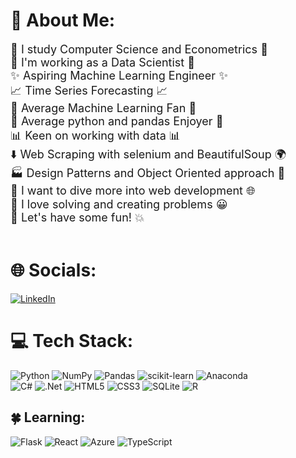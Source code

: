 # 💫 About Me:
<div style="font-size: 18px">
🔭 I study Computer Science and Econometrics 🔭<br>
🧪 I'm working as a Data Scientist 🧪<br>
✨ Aspiring Machine Learning Engineer ✨<br>
📈 Time Series Forecasting 📈<br>
💪 Average Machine Learning Fan 💪<br>
🐍 Average python and pandas Enjoyer 🐼<br>
📊 Keen on working with data 📊<br>
⬇️ Web Scraping with selenium and BeautifulSoup 🌍<br>
🏭 Design Patterns and Object Oriented approach 🌉<br>
🌱 I want to dive more into web development 🌐<br>
🔧 I love solving and creating problems 😀<br>
🍻 Let's have some fun! 💥<br>
</div>

<br>

# 🌐 Socials:
[![LinkedIn](https://img.shields.io/badge/LinkedIn-%230077B5.svg?logo=linkedin&logoColor=white)](https://linkedin.com/in/wojciech-seweryn) 


# 💻 Tech Stack:
 ![Python](https://img.shields.io/badge/python-3670A0?style=for-the-badge&logo=python&logoColor=ffdd54) 
 ![NumPy](https://img.shields.io/badge/numpy-%23013243.svg?style=for-the-badge&logo=numpy&logoColor=white)
 ![Pandas](https://img.shields.io/badge/pandas-%23150458.svg?style=for-the-badge&logo=pandas&logoColor=white)
 ![scikit-learn](https://img.shields.io/badge/scikit--learn-%23F7931E.svg?style=for-the-badge&logo=scikit-learn&logoColor=white)
 ![Anaconda](https://img.shields.io/badge/Anaconda-%2344A833.svg?style=for-the-badge&logo=anaconda&logoColor=white)<br> 
 ![C#](https://img.shields.io/badge/c%23-%23239120.svg?style=for-the-badge&logo=c-sharp&logoColor=white)
 ![.Net](https://img.shields.io/badge/.NET-5C2D91?style=for-the-badge&logo=.net&logoColor=white)
 ![HTML5](https://img.shields.io/badge/html5-%23E34F26.svg?style=for-the-badge&logo=html5&logoColor=white)
 ![CSS3](https://img.shields.io/badge/css3-%231572B6.svg?style=for-the-badge&logo=css3&logoColor=white)
 ![SQLite](https://img.shields.io/badge/sqlite-%2307405e.svg?style=for-the-badge&logo=sqlite&logoColor=white)
 ![R](https://img.shields.io/badge/r-%23276DC3.svg?style=for-the-badge&logo=r&logoColor=white)
 <br>

 ## 🍀 Learning:
 ![Flask](https://img.shields.io/badge/flask-%23000.svg?style=for-the-badge&logo=flask&logoColor=white)
 ![React](https://img.shields.io/badge/react-%2320232a.svg?style=for-the-badge&logo=react&logoColor=%2361DAFB)
 ![Azure](https://img.shields.io/badge/azure-%230072C6.svg?style=for-the-badge&logo=azure-devops&logoColor=white)
 ![TypeScript](https://img.shields.io/badge/typescript-%23007ACC.svg?style=for-the-badge&logo=typescript&logoColor=white)

